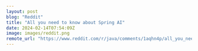 ```yaml
---
layout: post
blog: "Reddit"
title: "All you need to know about Spring AI"
date: 2024-02-14T07:54:09Z
image: images/reddit.png
remote_url: "https://www.reddit.com/r/java/comments/1aqhn4p/all_you_need_to_know_about_spring_ai/"
---
```

